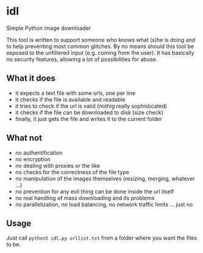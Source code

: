 # idl

Simple Python image downloader

This tool is written to support someone who knows what (s)he is doing and to help preventing most common glitches.
By no means should this tool be exposed to the unfiltered input (e.g. coming from the user).
It has basically no security features, allowing a lot of possibilities for abuse.

## What it does

- it expects a text file with some urls, one per line
- it checks if the file is available and readable
- it tries to check if the url is valid (nothig really sophisticated)
- it checks if the file can be downloaded to disk (size check)
- finally, it just gets the file and writes it to the current folder

## What not

- no authentification
- no encryption
- no dealing with proxies or the like
- no checks for the correctness of the file type
- no manipulation of the images themselves (resizing, merging, whatever ...)
- no prevention for any evil thing can be done inside the url itself
- no real handling of mass downloading and its problems
- no parallelization, no load balancing, no network traffic limits ... just no

## Usage

Just call `python3 idl.py urllist.txt` from a folder where you want the files to be.
